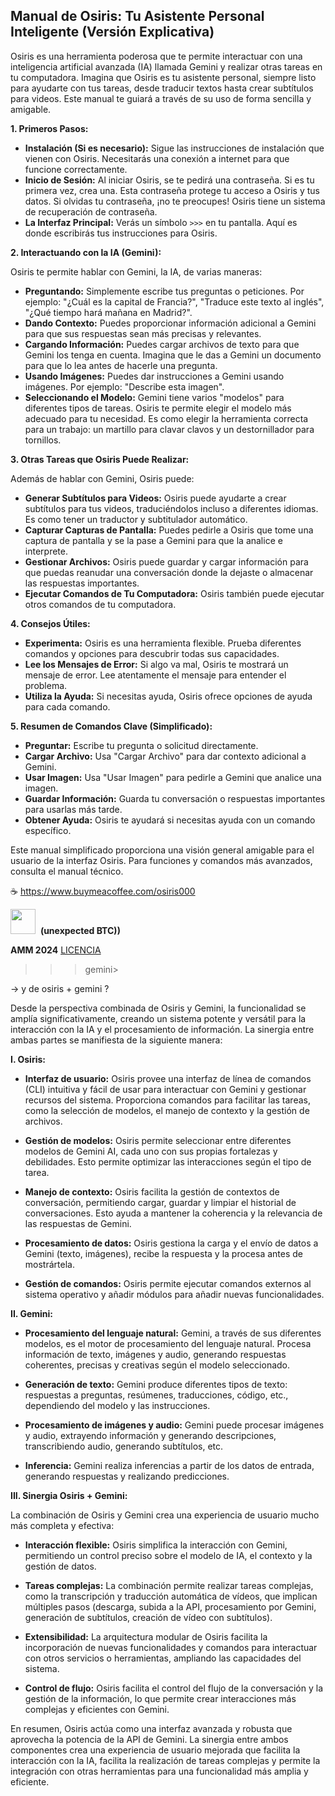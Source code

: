 ## Manual de Osiris: Tu Asistente Personal Inteligente (Versión Explicativa)

Osiris es una herramienta poderosa que te permite interactuar con una inteligencia artificial avanzada (IA) llamada Gemini y realizar otras tareas en tu computadora.  Imagina que Osiris es tu asistente personal, siempre listo para ayudarte con tus tareas, desde traducir textos hasta crear subtítulos para videos.  Este manual te guiará a través de su uso de forma sencilla y amigable.

**1. Primeros Pasos:**

* **Instalación (Si es necesario):**  Sigue las instrucciones de instalación que vienen con Osiris.  Necesitarás una conexión a internet para que funcione correctamente.
* **Inicio de Sesión:** Al iniciar Osiris, se te pedirá una contraseña.  Si es tu primera vez, crea una.  Esta contraseña protege tu acceso a Osiris y tus datos.  Si olvidas tu contraseña, ¡no te preocupes! Osiris tiene un sistema de recuperación de contraseña.
* **La Interfaz Principal:**  Verás un símbolo `>>>` en tu pantalla.  Aquí es donde escribirás tus instrucciones para Osiris.

**2. Interactuando con la IA (Gemini):**

Osiris te permite hablar con Gemini, la IA, de varias maneras:

* **Preguntando:** Simplemente escribe tus preguntas o peticiones.  Por ejemplo:  "¿Cuál es la capital de Francia?",  "Traduce este texto al inglés", "¿Qué tiempo hará mañana en Madrid?".
* **Dando Contexto:** Puedes proporcionar información adicional a Gemini para que sus respuestas sean más precisas y relevantes.
* **Cargando Información:** Puedes cargar archivos de texto para que Gemini los tenga en cuenta.  Imagina que le das a Gemini un documento para que lo lea antes de hacerle una pregunta.
* **Usando Imágenes:** Puedes dar instrucciones a Gemini usando imágenes.  Por ejemplo: "Describe esta imagen".
* **Seleccionando el Modelo:** Gemini tiene varios "modelos" para diferentes tipos de tareas.  Osiris te permite elegir el modelo más adecuado para tu necesidad.  Es como elegir la herramienta correcta para un trabajo: un martillo para clavar clavos y un destornillador para tornillos.


**3. Otras Tareas que Osiris Puede Realizar:**

Además de hablar con Gemini, Osiris puede:

* **Generar Subtítulos para Videos:**  Osiris puede ayudarte a crear subtítulos para tus videos, traduciéndolos incluso a diferentes idiomas. Es como tener un traductor y subtitulador automático.
* **Capturar Capturas de Pantalla:** Puedes pedirle a Osiris que tome una captura de pantalla y se la pase a Gemini para que la analice e interprete.
* **Gestionar Archivos:** Osiris puede guardar y cargar información para que puedas reanudar una conversación donde la dejaste o almacenar las respuestas importantes.
* **Ejecutar Comandos de Tu Computadora:** Osiris también puede ejecutar otros comandos de tu computadora.


**4. Consejos Útiles:**

* **Experimenta:** Osiris es una herramienta flexible.  Prueba diferentes comandos y opciones para descubrir todas sus capacidades.
* **Lee los Mensajes de Error:** Si algo va mal, Osiris te mostrará un mensaje de error.  Lee atentamente el mensaje para entender el problema.
* **Utiliza la Ayuda:** Si necesitas ayuda, Osiris ofrece opciones de ayuda para cada comando.

**5. Resumen de Comandos Clave (Simplificado):**

* **Preguntar:**  Escribe tu pregunta o solicitud directamente.
* **Cargar Archivo:**  Usa "Cargar Archivo" para dar contexto adicional a Gemini.
* **Usar Imagen:**  Usa "Usar Imagen" para pedirle a Gemini que analice una imagen.
* **Guardar Información:** Guarda tu conversación o respuestas importantes para usarlas más tarde.
* **Obtener Ayuda:**  Osiris te ayudará si necesitas ayuda con un comando específico.

Este manual simplificado proporciona una visión general amigable para el usuario de la interfaz Osiris.  Para funciones y comandos más avanzados, consulta el manual técnico.







 ☕️ https://www.buymeacoffee.com/osiris000   

<img src="https://www.gifss.com/economia/bitcoin/images/bitcoin-05.gif"  width=40 height=40>&nbsp;&nbsp;<b>(unexpected BTC))</b>  

<b>AMM 2024</b> [LICENCIA](LICENSE.md)  




>>> gemini>

 → y de osiris + gemini ?




Desde la perspectiva combinada de Osiris y Gemini, la funcionalidad se amplía significativamente, creando un sistema potente y versátil para la interacción con la IA y el procesamiento de información.  La sinergia entre ambas partes se manifiesta de la siguiente manera:


**I. Osiris:**

* **Interfaz de usuario:** Osiris provee una interfaz de línea de comandos (CLI) intuitiva y fácil de usar para interactuar con Gemini y gestionar recursos del sistema.  Proporciona comandos para facilitar las tareas, como la selección de modelos, el manejo de contexto y la gestión de archivos.

* **Gestión de modelos:** Osiris permite seleccionar entre diferentes modelos de Gemini AI, cada uno con sus propias fortalezas y debilidades. Esto permite optimizar las interacciones según el tipo de tarea.

* **Manejo de contexto:** Osiris facilita la gestión de contextos de conversación, permitiendo cargar, guardar y limpiar el historial de conversaciones. Esto ayuda a mantener la coherencia y la relevancia de las respuestas de Gemini.

* **Procesamiento de datos:** Osiris gestiona la carga y el envío de datos a Gemini (texto, imágenes), recibe la respuesta y la procesa antes de mostrártela.

* **Gestión de comandos:** Osiris permite ejecutar comandos externos al sistema operativo y añadir módulos para añadir nuevas funcionalidades.


**II. Gemini:**

* **Procesamiento del lenguaje natural:** Gemini, a través de sus diferentes modelos, es el motor de procesamiento del lenguaje natural.  Procesa información de texto, imágenes y audio, generando respuestas coherentes, precisas y creativas según el modelo seleccionado.

* **Generación de texto:** Gemini produce diferentes tipos de texto:  respuestas a preguntas, resúmenes, traducciones, código, etc., dependiendo del modelo y las instrucciones.

* **Procesamiento de imágenes y audio:**  Gemini puede procesar imágenes y audio, extrayendo información y generando descripciones, transcribiendo audio, generando subtítulos, etc.

* **Inferencia:** Gemini realiza inferencias a partir de los datos de entrada, generando respuestas y realizando predicciones.


**III. Sinergia Osiris + Gemini:**

La combinación de Osiris y Gemini crea una experiencia de usuario mucho más completa y efectiva:

* **Interacción flexible:** Osiris simplifica la interacción con Gemini, permitiendo un control preciso sobre el modelo de IA, el contexto y la gestión de datos.

* **Tareas complejas:** La combinación permite realizar tareas complejas, como la transcripción y traducción automática de vídeos, que implican múltiples pasos (descarga, subida a la API, procesamiento por Gemini, generación de subtítulos, creación de vídeo con subtítulos).

* **Extensibilidad:** La arquitectura modular de Osiris facilita la incorporación de nuevas funcionalidades y comandos para interactuar con otros servicios o herramientas, ampliando las capacidades del sistema.

* **Control de flujo:** Osiris facilita el control del flujo de la conversación y la gestión de la información, lo que permite crear interacciones más complejas y eficientes con Gemini.


En resumen, Osiris actúa como una interfaz avanzada y robusta que aprovecha la potencia de la API de Gemini.  La sinergia entre ambos componentes crea una experiencia de usuario mejorada que facilita la interacción con la IA, facilita la realización de tareas complejas y permite la integración con otras herramientas para una funcionalidad más amplia y eficiente.



